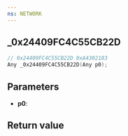 ```yaml
---
ns: NETWORK
---
```

## _0x24409FC4C55CB22D

```c
// 0x24409FC4C55CB22D 0xA4302183
Any _0x24409FC4C55CB22D(Any p0);
```


## Parameters
* **p0**: 

## Return value
